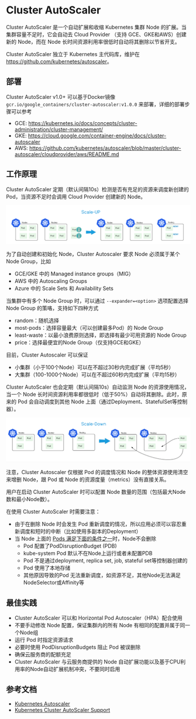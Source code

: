 # Cluster AutoScaler

Cluster AutoScaler 是一个自动扩展和收缩 Kubernetes 集群 Node 的扩展。当集群容量不足时，它会自动去 Cloud Provider （支持 GCE、GKE和AWS）创建新的 Node，而在 Node 长时间资源利用率很低时自动将其删除以节省开支。

Cluster AutoScaler 独立于 Kubernetes 主代码库，维护在 <https://github.com/kubernetes/autoscaler>。

## 部署

Cluster AutoScaler v1.0+ 可以基于Docker镜像 `gcr.io/google_containers/cluster-autoscaler:v1.0.0` 来部署，详细的部署步骤可以参考

- GCE: <https://kubernetes.io/docs/concepts/cluster-administration/cluster-management/>
- GKE: <https://cloud.google.com/container-engine/docs/cluster-autoscaler>
- AWS: <https://github.com/kubernetes/autoscaler/blob/master/cluster-autoscaler/cloudprovider/aws/README.md>

## 工作原理

Cluster AutoScaler 定期（默认间隔10s）检测是否有充足的资源来调度新创建的 Pod，当资源不足时会调用 Cloud Provider 创建新的 Node。

![](images/15084813044270.png)

为了自动创建和初始化 Node，Cluster Autoscaler 要求 Node 必须属于某个 Node Group，比如

- GCE/GKE 中的 Managed instance groups（MIG）
- AWS 中的 Autoscaling Groups
- Azure 中的 Scale Sets 和 Availability Sets

当集群中有多个 Node Group 时，可以通过 `--expander=<option>` 选项配置选择 Node Group 的策咯，支持如下四种方式

- random：随机选择
- most-pods：选择容量最大（可以创建最多Pod）的 Node Group
- least-waste：以最小浪费原则选择，即选择有最少可用资源的 Node Group
- price：选择最便宜的Node Group（仅支持GCE和GKE）

目前，Cluster Autoscaler 可以保证

- 小集群（小于100个Node）可以在不超过30秒内完成扩展（平均5秒）
- 大集群（100-1000个Node）可以在不超过60秒内完成扩展（平均15秒）

Cluster AutoScaler 也会定期（默认间隔10s）自动监测 Node 的资源使用情况，当一个 Node 长时间资源利用率都很低时（低于50%）自动将其删除。此时，原来的 Pod 会自动调度到其他 Node 上面（通过Deployment、StatefulSet等控制器）。

![](images/15084813160226.png)

注意，Cluster Autoscaler 仅根据 Pod 的调度情况和 Node 的整体资源使用清空来增删 Node，跟 Pod 或 Node 的资源度量（metrics）没有直接关系。

用户在启动 Cluster AutoScaler 时可以配置 Node 数量的范围（包括最大Node数和最小Node数）。

在使用 Cluster AutoScaler 时需要注意：

- 由于在删除 Node 时会发生 Pod 重新调度的情况，所以应用必须可以容忍重新调度和短时的中断（比如使用多副本的Deployment）
- 当 Node 上面的 [Pods 满足下面的条件之一](https://github.com/kubernetes/autoscaler/blob/master/cluster-autoscaler/FAQ.md#what-types-of-pods-can-prevent-ca-from-removing-a-node)时，Node不会删除
  - Pod 配置了PodDisruptionBudget (PDB)
  - kube-system Pod 默认不在Node上运行或者未配置PDB
  - Pod 不是通过deployment, replica set, job, stateful set等控制器创建的
  - Pod 使用了本地存储
  - 其他原因导致的Pod 无法重新调度，如资源不足，其他Node无法满足NodeSelector或Affinity等

## 最佳实践

- Cluster AutoScaler 可以和 Horizontal Pod Autoscaler（HPA）配合使用
- 不要手动修改 Node 配置，保证集群内的所有 Node 有相同的配置并属于同一个Node组
- 运行 Pod 时指定资源请求
- 必要时使用 PodDisruptionBudgets 阻止 Pod 被误删除
- 确保云服务商的配额充足
- Cluster AutoScaler 与云服务商提供的 Node 自动扩展功能以及基于CPU利用率的Node自动扩展机制冲突，不要同时启用

## 参考文档

- [Kubernetes Autoscaler](https://github.com/kubernetes/autoscaler)
- [Kubernetes Cluster AutoScaler Support](http://blog.spotinst.com/2017/06/14/k8-autoscaler-support/)


